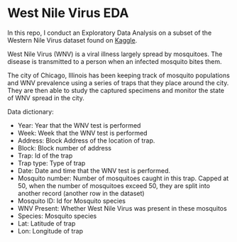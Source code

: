 # West Nile Virus EDA

In this repo, I conduct an Exploratory Data Analysis on a subset of the Western Nile Virus dataset found on [Kaggle](https://www.kaggle.com/competitions/predict-west-nile-virus/data).

West Nile Virus (WNV) is a viral illness largely spread by mosquitoes. The disease is transmitted to a person when an infected mosquito bites them.

The city of Chicago, Illinois has been keeping track of mosquito populations and WNV prevalence using a series of traps that they place around the city. They are then able to study the captured specimens and monitor the state of WNV spread in the city.

Data dictionary:

- Year: Year that the WNV test is performed			
- Week: Week that the WNV test is performed			
- Address: Block	Address of the location of trap.			
- Block: Block number of address			
- Trap: Id of the trap		
- Trap type: Type of trap			
- Date: Date and time that the WNV test is performed. 	
- Mosquito number: Number of mosquitoes caught in this trap. Capped at 50, when the number of mosquitoes exceed 50, they are split into another record (another row in the dataset)
- Mosquito ID: Id for Mosquito species			
- WNV Present: Whether West Nile Virus was present in these mosquitos		
- Species: Mosquito species			
- Lat: Latitude of trap			
- Lon: Longitude of trap		
